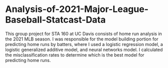 # Analysis-of-2021-Major-League-Baseball-Statcast-Data

This group project for STA 160 at UC Davis consists of home run analysis in the 2021 MLB season. I was responsible for the model building portion for predicting home runs by batters, where I used a logistic regression model, a logistic generalized additive model, and neural networks model. I calculated the misclassification rates to determine which is the best model for predicting home runs. 
